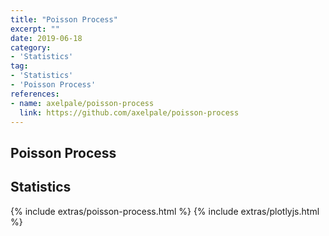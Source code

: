 ```yaml
---
title: "Poisson Process"
excerpt: ""
date: 2019-06-18
category:
- 'Statistics'
tag:
- 'Statistics'
- 'Poisson Process'
references:
- name: axelpale/poisson-process
  link: https://github.com/axelpale/poisson-process
---
```


## Poisson Process

<div id="graph"></div>

## Statistics

<div id="graph_rate"></div>

{% include extras/poisson-process.html %}
{% include extras/plotlyjs.html %}

<script>
        // define getUnixTime
    Date.prototype.getUnixTime = function () {
        return this.getTime() / 1000 | 0
    };
    if (!Date.now) Date.now = function () {
        return new Date();
    }
    Date.time = function () {
        return Date.now().getUnixTime();
    }

    POISSON_EVENT_RATE = 1

    function get_event_time() {
        var time = new Date();
        return time
    }

    all_event = []

    var data = [{
        x: [get_event_time],
        y: [1],
        mode: 'markers',
        line: {
            color: '#80CAF6'
        }
    }]

    var layout = {
        title: {
            text: 'Poisson Process'
        },
        xaxis: {
            title: {
                text: 'Event Time'
            },
        }
    };

    var layout_rate = {
        title: {
            text: 'Average Rate of the Poisson Process'
        },
        xaxis: {
            title: {
                text: 'Event Time'
            },
        },
        yaxis: {
            title: {
                text: 'Average Event Rate per Second'
            },
            rangemode: 'tozero'
        }
    };

    var data_rate = [{
        x: [get_event_time],
        y: [POISSON_EVENT_RATE],
        mode: 'lines+markers',
        line: {
            color: '#80CAF6'
        }
    }]

    Plotly.plot('graph', data, layout);

    Plotly.plot('graph_rate', data_rate, layout_rate)

    var p = poissonProcess.create(POISSON_EVENT_RATE * 1000, function emit_event() {

        var time = get_event_time();
        console.log('event at: ', time)

        all_event.push(time.getUnixTime())

        var update = {
            x: [
                [time]
            ],
            y: [
                [1]
            ]
        }

        var olderTime = time.setMinutes(time.getMinutes() - 1);
        var futureTime = time.setMinutes(time.getMinutes() + 1);

        var minuteView = {
            xaxis: {
                type: 'date',
                range: [olderTime, futureTime],
                title: {
                    text: 'Event Time'
                }
            }
        };

        Plotly.relayout('graph', minuteView);
        Plotly.extendTraces('graph', update, [0])

        // calculate average
        all_event_rate = all_event.length / (all_event[all_event.length - 1] - all_event[0])

        var update_rate = {
            x: [
                [time]
            ],
            y: [
                [all_event_rate]
            ]
        }

        var olderTime = time.setMinutes(time.getMinutes() - 1);
        var futureTime = time.setMinutes(time.getMinutes() + 1);

        var minuteView = {
            xaxis: {
                type: 'date',
                range: [olderTime, futureTime],
                title: {
                    text: 'Event Time'
                }
            }
        };

        Plotly.relayout('graph_rate', minuteView);
        Plotly.extendTraces('graph_rate', update_rate, [0])

    })

    p.start()
        </script>
